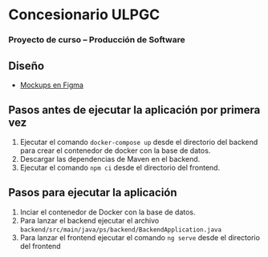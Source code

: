 # Concesionario ULPGC
### Proyecto de curso – Producción de Software

## Diseño

- [Mockups en Figma](https://www.figma.com/file/hjHSfqp53JgXTBSCr8VQF9/MockupsConcesionario?type=design&node-id=0%3A1&mode=design&t=7HwOJH3WUtNoekuE-1)

## Pasos antes de ejecutar la aplicación por primera vez

1. Ejecutar el comando ```docker-compose up``` desde el directorio del backend para crear el contenedor de docker con la base de datos.
1. Descargar las dependencias de Maven en el backend.
1. Ejecutar el comando ```npm ci``` desde el directorio del frontend.

## Pasos para ejecutar la aplicación

1. Inciar el contenedor de Docker con la base de datos.
1. Para lanzar el backend ejecutar el archivo ```backend/src/main/java/ps/backend/BackendApplication.java```
1. Para lanzar el frontend ejecutar el comando ```ng serve``` desde el directorio del frontend
